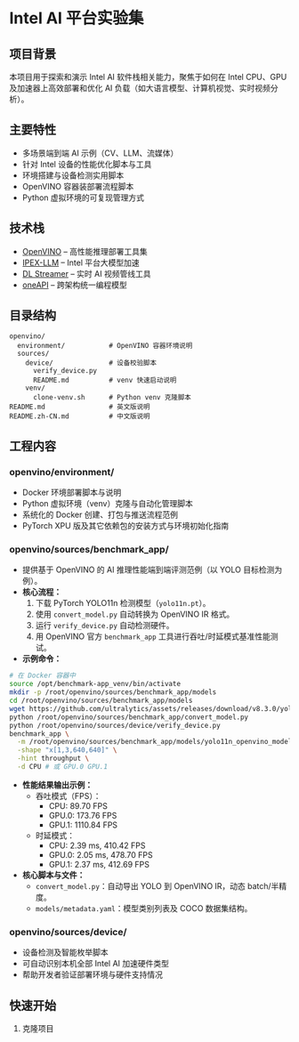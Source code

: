 # Intel AI 平台实验集

## 项目背景
本项目用于探索和演示 Intel AI 软件栈相关能力，聚焦于如何在 Intel CPU、GPU 及加速器上高效部署和优化 AI 负载（如大语言模型、计算机视觉、实时视频分析）。

## 主要特性
- 多场景端到端 AI 示例（CV、LLM、流媒体）
- 针对 Intel 设备的性能优化脚本与工具
- 环境搭建与设备检测实用脚本
- OpenVINO 容器装部署流程脚本
- Python 虚拟环境的可复现管理方式

## 技术栈
- [OpenVINO](https://docs.openvino.ai/) – 高性能推理部署工具集
- [IPEX-LLM](https://github.com/intel-analytics/ipex-llm) – Intel 平台大模型加速
- [DL Streamer](https://github.com/dlstreamer/dlstreamer) – 实时 AI 视频管线工具
- [oneAPI](https://www.oneapi.com/) – 跨架构统一编程模型

## 目录结构
```text
openvino/
  environment/           # OpenVINO 容器环境说明
  sources/
    device/              # 设备校验脚本
      verify_device.py
      README.md          # venv 快速启动说明
    venv/
      clone-venv.sh      # Python venv 克隆脚本
README.md                # 英文版说明
README.zh-CN.md          # 中文版说明
```

## 工程内容

### openvino/environment/
- Docker 环境部署脚本与说明
- Python 虚拟环境（venv）克隆与自动化管理脚本
- 系统化的 Docker 创建、打包与推送流程范例
- PyTorch XPU 版及其它依赖包的安装方式与环境初始化指南

### openvino/sources/benchmark_app/
- 提供基于 OpenVINO 的 AI 推理性能端到端评测范例（以 YOLO 目标检测为例）。
- **核心流程：**
  1. 下载 PyTorch YOLO11n 检测模型（`yolo11n.pt`）。
  2. 使用 `convert_model.py` 自动转换为 OpenVINO IR 格式。
  3. 运行 `verify_device.py` 自动检测硬件。
  4. 用 OpenVINO 官方 `benchmark_app` 工具进行吞吐/时延模式基准性能测试。
- **示例命令：**
```bash
# 在 Docker 容器中
source /opt/benchmark-app_venv/bin/activate
mkdir -p /root/openvino/sources/benchmark_app/models
cd /root/openvino/sources/benchmark_app/models
wget https://github.com/ultralytics/assets/releases/download/v8.3.0/yolo11n.pt
python /root/openvino/sources/benchmark_app/convert_model.py
python /root/openvino/sources/device/verify_device.py
benchmark_app \
  -m /root/openvino/sources/benchmark_app/models/yolo11n_openvino_model/yolo11n.xml \
  -shape "x[1,3,640,640]" \
  -hint throughput \
  -d CPU # 或 GPU.0 GPU.1
```
- **性能结果输出示例：**
  - 吞吐模式（FPS）：
    - CPU: 89.70 FPS
    - GPU.0: 173.76 FPS
    - GPU.1: 1110.84 FPS
  - 时延模式：
    - CPU: 2.39 ms, 410.42 FPS
    - GPU.0: 2.05 ms, 478.70 FPS
    - GPU.1: 2.37 ms, 412.69 FPS
- **核心脚本与文件：**
  - `convert_model.py`：自动导出 YOLO 到 OpenVINO IR，动态 batch/半精度。
  - `models/metadata.yaml`：模型类别列表及 COCO 数据集结构。

### openvino/sources/device/
- 设备检测及智能枚举脚本
- 可自动识别本机全部 Intel AI 加速硬件类型
- 帮助开发者验证部署环境与硬件支持情况

## 快速开始
1. 克隆项目
```
```
